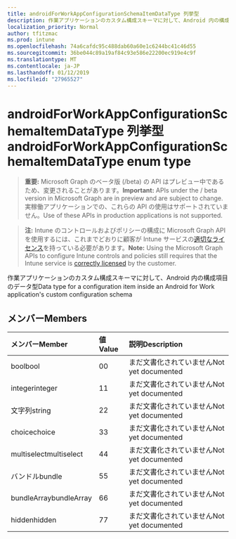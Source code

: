 ```yaml
---
title: androidForWorkAppConfigurationSchemaItemDataType 列挙型
description: 作業アプリケーションのカスタム構成スキーマに対して、Android 内の構成項目のデータ型
localization_priority: Normal
author: tfitzmac
ms.prod: intune
ms.openlocfilehash: 74a6cafdc95c488dab60a60e1c6244bc41c46d55
ms.sourcegitcommit: 36be044c89a19af84c93e586e22200ec919e4c9f
ms.translationtype: MT
ms.contentlocale: ja-JP
ms.lasthandoff: 01/12/2019
ms.locfileid: "27965527"
---
```

# <a name="androidforworkappconfigurationschemaitemdatatype-enum-type"></a><span data-ttu-id="bad8f-103">androidForWorkAppConfigurationSchemaItemDataType 列挙型</span><span class="sxs-lookup"><span data-stu-id="bad8f-103">androidForWorkAppConfigurationSchemaItemDataType enum type</span></span>

> <span data-ttu-id="bad8f-104">**重要:** Microsoft Graph のベータ版 (/beta) の API はプレビュー中であるため、変更されることがあります。</span><span class="sxs-lookup"><span data-stu-id="bad8f-104">**Important:** APIs under the / beta version in Microsoft Graph are in preview and are subject to change.</span></span> <span data-ttu-id="bad8f-105">実稼働アプリケーションでの、これらの API の使用はサポートされていません。</span><span class="sxs-lookup"><span data-stu-id="bad8f-105">Use of these APIs in production applications is not supported.</span></span>

> <span data-ttu-id="bad8f-106">**注:** Intune のコントロールおよびポリシーの構成に Microsoft Graph API を使用するには、これまでどおりに顧客が Intune サービスの[適切なライセンス](https://go.microsoft.com/fwlink/?linkid=839381)を持っている必要があります。</span><span class="sxs-lookup"><span data-stu-id="bad8f-106">**Note:** Using the Microsoft Graph APIs to configure Intune controls and policies still requires that the Intune service is [correctly licensed](https://go.microsoft.com/fwlink/?linkid=839381) by the customer.</span></span>

<span data-ttu-id="bad8f-107">作業アプリケーションのカスタム構成スキーマに対して、Android 内の構成項目のデータ型</span><span class="sxs-lookup"><span data-stu-id="bad8f-107">Data type for a configuration item inside an Android for Work application's custom configuration schema</span></span>
## <a name="members"></a><span data-ttu-id="bad8f-108">メンバー</span><span class="sxs-lookup"><span data-stu-id="bad8f-108">Members</span></span>
|<span data-ttu-id="bad8f-109">メンバー</span><span class="sxs-lookup"><span data-stu-id="bad8f-109">Member</span></span>|<span data-ttu-id="bad8f-110">値</span><span class="sxs-lookup"><span data-stu-id="bad8f-110">Value</span></span>|<span data-ttu-id="bad8f-111">説明</span><span class="sxs-lookup"><span data-stu-id="bad8f-111">Description</span></span>|
|:---|:---|:---|
|<span data-ttu-id="bad8f-112">bool</span><span class="sxs-lookup"><span data-stu-id="bad8f-112">bool</span></span>|<span data-ttu-id="bad8f-113">0</span><span class="sxs-lookup"><span data-stu-id="bad8f-113">0</span></span>|<span data-ttu-id="bad8f-114">まだ文書化されていません</span><span class="sxs-lookup"><span data-stu-id="bad8f-114">Not yet documented</span></span>|
|<span data-ttu-id="bad8f-115">integer</span><span class="sxs-lookup"><span data-stu-id="bad8f-115">integer</span></span>|<span data-ttu-id="bad8f-116">1</span><span class="sxs-lookup"><span data-stu-id="bad8f-116">1</span></span>|<span data-ttu-id="bad8f-117">まだ文書化されていません</span><span class="sxs-lookup"><span data-stu-id="bad8f-117">Not yet documented</span></span>|
|<span data-ttu-id="bad8f-118">文字列</span><span class="sxs-lookup"><span data-stu-id="bad8f-118">string</span></span>|<span data-ttu-id="bad8f-119">2</span><span class="sxs-lookup"><span data-stu-id="bad8f-119">2</span></span>|<span data-ttu-id="bad8f-120">まだ文書化されていません</span><span class="sxs-lookup"><span data-stu-id="bad8f-120">Not yet documented</span></span>|
|<span data-ttu-id="bad8f-121">choice</span><span class="sxs-lookup"><span data-stu-id="bad8f-121">choice</span></span>|<span data-ttu-id="bad8f-122">3</span><span class="sxs-lookup"><span data-stu-id="bad8f-122">3</span></span>|<span data-ttu-id="bad8f-123">まだ文書化されていません</span><span class="sxs-lookup"><span data-stu-id="bad8f-123">Not yet documented</span></span>|
|<span data-ttu-id="bad8f-124">multiselect</span><span class="sxs-lookup"><span data-stu-id="bad8f-124">multiselect</span></span>|<span data-ttu-id="bad8f-125">4</span><span class="sxs-lookup"><span data-stu-id="bad8f-125">4</span></span>|<span data-ttu-id="bad8f-126">まだ文書化されていません</span><span class="sxs-lookup"><span data-stu-id="bad8f-126">Not yet documented</span></span>|
|<span data-ttu-id="bad8f-127">バンドル</span><span class="sxs-lookup"><span data-stu-id="bad8f-127">bundle</span></span>|<span data-ttu-id="bad8f-128">5</span><span class="sxs-lookup"><span data-stu-id="bad8f-128">5</span></span>|<span data-ttu-id="bad8f-129">まだ文書化されていません</span><span class="sxs-lookup"><span data-stu-id="bad8f-129">Not yet documented</span></span>|
|<span data-ttu-id="bad8f-130">bundleArray</span><span class="sxs-lookup"><span data-stu-id="bad8f-130">bundleArray</span></span>|<span data-ttu-id="bad8f-131">6</span><span class="sxs-lookup"><span data-stu-id="bad8f-131">6</span></span>|<span data-ttu-id="bad8f-132">まだ文書化されていません</span><span class="sxs-lookup"><span data-stu-id="bad8f-132">Not yet documented</span></span>|
|<span data-ttu-id="bad8f-133">hidden</span><span class="sxs-lookup"><span data-stu-id="bad8f-133">hidden</span></span>|<span data-ttu-id="bad8f-134">7</span><span class="sxs-lookup"><span data-stu-id="bad8f-134">7</span></span>|<span data-ttu-id="bad8f-135">まだ文書化されていません</span><span class="sxs-lookup"><span data-stu-id="bad8f-135">Not yet documented</span></span>|





